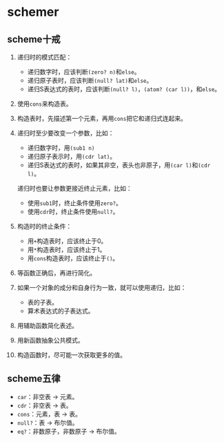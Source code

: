 # schemer

## scheme十戒
1. 递归时的模式匹配：
   - 递归数字时，应该判断`(zero? n)`和`else`。
   - 递归原子表时，应该判断`(null? lat)`和`else`。
   - 递归S表达式的表时，应该判断`(null? l)`，`(atom? (car l))`，和`else`。
2. 使用`cons`来构造表。
3. 构造表时，先描述第一个元素，再用`cons`把它和递归式连起来。
4. 递归时至少要改变一个参数，比如：
   - 递归数字时，用`(sub1 n)`
   - 递归原子表示时，用`(cdr lat)`。
   - 递归S表达式的表时，如果其非空，表头也非原子，用`(car l)`和`(cdr l)`。

   递归时也要让参数更接近终止元素，比如：
   - 使用`sub1`时，终止条件使用`zero?`。
   - 使用`cdr`时，终止条件使用`null?`。
5. 构造时的终止条件：
   - 用`+`构造表时，应该终止于0。
   - 用`*`构造表时，应该终止于1。
   - 用`cons`构造表时，应该终止于`()`。
6. 等函数正确后，再进行简化。
7. 如果一个对象的成分和自身行为一致，就可以使用递归，比如：
   - 表的子表。
   - 算术表达式的子表达式。
8. 用辅助函数简化表述。
9. 用新函数抽象公共模式。
10. 构造函数时，尽可能一次获取更多的值。

## scheme五律
- `car`：非空表 -> 元素。
- `cdr`：非空表 -> 表。
- `cons`：元素，表 -> 表。
- `null?`：表 -> 布尔值。
- `eq?`：非数原子，非数原子 -> 布尔值。
